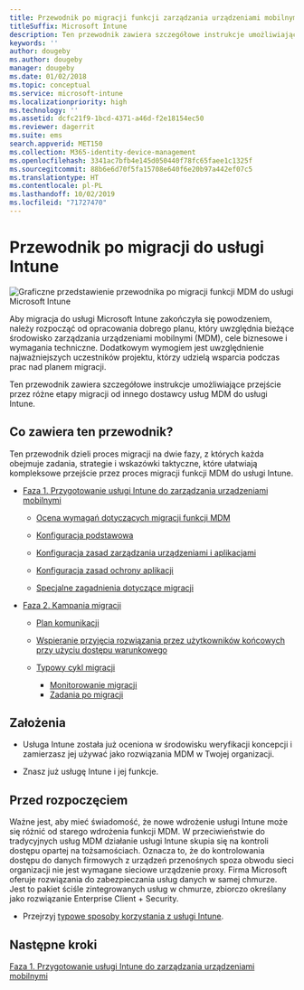 ```yaml
---
title: Przewodnik po migracji funkcji zarządzania urządzeniami mobilnymi do usługi Intune
titleSuffix: Microsoft Intune
description: Ten przewodnik zawiera szczegółowe instrukcje umożliwiające przejście przez różne etapy migracji od innego dostawcy usług MDM do usługi Microsoft Intune.
keywords: ''
author: dougeby
ms.author: dougeby
manager: dougeby
ms.date: 01/02/2018
ms.topic: conceptual
ms.service: microsoft-intune
ms.localizationpriority: high
ms.technology: ''
ms.assetid: dcfc21f9-1bcd-4371-a46d-f2e18154ec50
ms.reviewer: dagerrit
ms.suite: ems
search.appverid: MET150
ms.collection: M365-identity-device-management
ms.openlocfilehash: 3341ac7bfb4e145d050440f78fc65faee1c1325f
ms.sourcegitcommit: 88b6e6d70f5fa15708e640f6e20b97a442ef07c5
ms.translationtype: HT
ms.contentlocale: pl-PL
ms.lasthandoff: 10/02/2019
ms.locfileid: "71727470"
---
```

# <a name="intune-migration-guide"></a>Przewodnik po migracji do usługi Intune

![Graficzne przedstawienie przewodnika po migracji funkcji MDM do usługi Microsoft Intune](./media/migration-guide/MDM-migration-guide-art.PNG)

Aby migracja do usługi Microsoft Intune zakończyła się powodzeniem, należy rozpocząć od opracowania dobrego planu, który uwzględnia bieżące środowisko zarządzania urządzeniami mobilnymi (MDM), cele biznesowe i wymagania techniczne. Dodatkowym wymogiem jest uwzględnienie najważniejszych uczestników projektu, którzy udzielą wsparcia podczas prac nad planem migracji.

Ten przewodnik zawiera szczegółowe instrukcje umożliwiające przejście przez różne etapy migracji od innego dostawcy usług MDM do usługi Intune.

## <a name="whats-included-in-this-guide"></a>Co zawiera ten przewodnik?

Ten przewodnik dzieli proces migracji na dwie fazy, z których każda obejmuje zadania, strategie i wskazówki taktyczne, które ułatwiają kompleksowe przejście przez proces migracji funkcji MDM do usługi Intune.

- [Faza 1. Przygotowanie usługi Intune do zarządzania urządzeniami mobilnymi](migration-guide-prepare.md)

  - [Ocena wymagań dotyczących migracji funkcji MDM](migration-guide-prepare.md#assess-mdm-requirements)

  - [Konfiguracja podstawowa](migration-guide-setup.md)

  - [Konfiguracja zasad zarządzania urządzeniami i aplikacjami](migration-guide-configure-policies.md)

  - [Konfiguracja zasad ochrony aplikacji](../apps/app-protection-policies.md)

  - [Specjalne zagadnienia dotyczące migracji](migration-guide-considerations.md)

- [Faza 2. Kampania migracji](migration-guide-campaign.md)

  - [Plan komunikacji](migration-guide-communication-plan.md)

  - [Wspieranie przyjęcia rozwiązania przez użytkowników końcowych przy użyciu dostępu warunkowego](migration-guide-drive-adoption.md)

  - [Typowy cykl migracji](migration-guide-cycle.md)
    - [Monitorowanie migracji](migration-guide-cycle.md#monitoring-migration)
    - [Zadania po migracji](migration-guide-cycle.md#post-migration)

## <a name="assumptions"></a>Założenia

- Usługa Intune została już oceniona w środowisku weryfikacji koncepcji i zamierzasz jej używać jako rozwiązania MDM w Twojej organizacji.

- Znasz już usługę Intune i jej funkcje.

## <a name="before-you-begin"></a>Przed rozpoczęciem

Ważne jest, aby mieć świadomość, że nowe wdrożenie usługi Intune może się różnić od starego wdrożenia funkcji MDM. W przeciwieństwie do tradycyjnych usług MDM działanie usługi Intune skupia się na kontroli dostępu opartej na tożsamościach. Oznacza to, że do kontrolowania dostępu do danych firmowych z urządzeń przenośnych spoza obwodu sieci organizacji nie jest wymagane sieciowe urządzenie proxy. Firma Microsoft oferuje rozwiązania do zabezpieczania usług danych w samej chmurze. Jest to pakiet ściśle zintegrowanych usług w chmurze, zbiorczo określany jako rozwiązanie Enterprise Client + Security.

- Przejrzyj [typowe sposoby korzystania z usługi Intune](common-scenarios.md).

## <a name="next-steps"></a>Następne kroki

[Faza 1. Przygotowanie usługi Intune do zarządzania urządzeniami mobilnymi](migration-guide-prepare.md)
